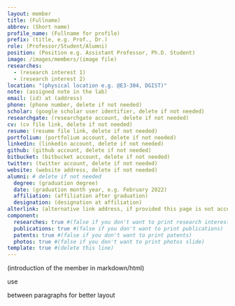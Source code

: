 ```yaml
---
layout: member
title: (Fullname)
abbrev: (Short name)
profile_name: (Fullname for profile)
prefix: (title, e.g. Prof., Dr.)
role: (Professor/Student/Alumni)
position: (Position e.g. Assistant Professor, Ph.D. Student)
image: /images/members/(image file)
researches:
  - (research interest 1)
  - (research interest 2)
location: "(physical location e.g. @E3-304, DGIST)"
note: (assigned note in the lab)
email: (id) at (address)
phone: (phone number, delete if not needed)
scholar: (google scholar user identifier, delete if not needed)
researchgate: (researchgate account, delete if not needed)
cv: (cv file link, delete if not needed)
resume: (resume file link, delete if not needed)
portfolium: (portfolium account, delete if not needed)
linkedin: (linkedin account, delete if not needed)
github: (github account, delete if not needed)
bitbucket: (bitbucket account, delete if not needed)
twitter: (twitter account, delete if not needed)
website: (website address, delete if not needed)
alumni: # delete if not needed
  degree: (graduation degree)
  date: (graduation month year, e.g. February 2022)
  affiliation: (affiliation after graduation)
  designation: (designation at affiliation)
alterlink: (alternative link address, if provided this page is not accessible, '#' indicates no link at all)
component:
  researches: true #(false if you don't want to print research interest)
  publications: true #(false if you don't want to print publications)
  patents: true #(false if you don't want to print patents)
  photos: true #(false if you don't want to print photos slide)
template: true #(delete this line)
---
```


(introduction of the member in markdown/html)

use <div class="bigspacer"></div> between paragraphs for better layout